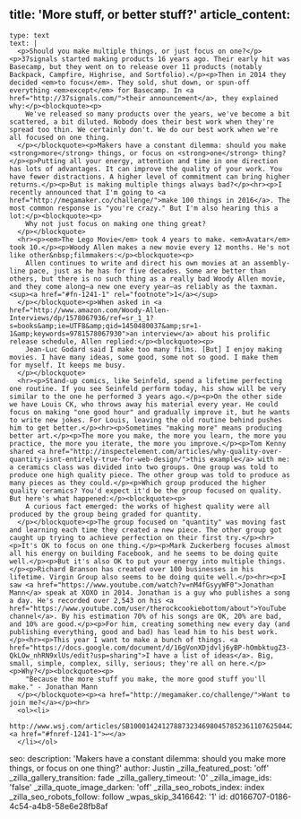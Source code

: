 title: 'More stuff, or better stuff?'
article_content:
  -
    type: text
    text: |
      <p>Should you make multiple things, or just focus on one?</p><p>37signals started making products 16 years ago. Their early hit was Basecamp, but they went on to release over 11 products (notably Backpack, Campfire, Highrise, and Sortfolio).</p><p>Then in 2014 they decided <em>to focus</em>. They sold, shut down, or spun-off everything <em>except</em> for Basecamp. In <a href="http://37signals.com/">their announcement</a>, they explained why:</p><blockquote><p>
        We've released so many products over the years, we've become a bit scattered, a bit diluted. Nobody does their best work when they're spread too thin. We certainly don't. We do our best work when we're all focused on one thing.
      </p></blockquote><p>Makers have a constant dilemma: should you make <strong>more</strong> things, or focus on <strong>one</strong> thing?</p><p>Putting all your energy, attention and time in one direction has lots of advantages. It can improve the quality of your work. You have fewer distractions. A higher level of commitment can bring higher returns.</p><p>But is making multiple things always bad?</p><hr><p>I recently announced that I'm going to <a href="http://megamaker.co/challenge/">make 100 things in 2016</a>. The most common response is "you're crazy." But I'm also hearing this a lot:</p><blockquote><p>
        Why not just focus on making one thing great?
      </p></blockquote>
      <hr><p><em>The Lego Movie</em> took 4 years to make. <em>Avatar</em> took 10.</p><p>Woody Allen makes a new movie every 12 months. He's not like other&nbsp;filmmakers:</p><blockquote><p>
        Allen continues to write and direct his own movies at an assembly-line pace, just as he has for five decades. Some are better than others, but there is no such thing as a really bad Woody Allen movie, and they come along—a new one every year—as reliably as the taxman.<sup><a href="#fn-1241-1" rel="footnote">1</a></sup>
      </p></blockquote><p>When asked in <a href="http://www.amazon.com/Woody-Allen-Interviews/dp/1578067936/ref=sr_1_1?s=books&amp;ie=UTF8&amp;qid=1450480037&amp;sr=1-1&amp;keywords=9781578067930">an interview</a> about his prolific release schedule, Allen replied:</p><blockquote><p>
        Jean-Luc Godard said I make too many films. [But] I enjoy making movies. I have many ideas, some good, some not so good. I make them for myself. It keeps me busy.
      </p></blockquote>
      <hr><p>Stand-up comics, like Seinfeld, spend a lifetime perfecting one routine. If you see Seinfeld perform today, his show will be very similar to the one he performed 3 years ago.</p><p>On the other side we have Louis CK, who throws away his material every year. He could focus on making "one good hour" and gradually improve it, but he wants to write new jokes. For Louis, leaving the old routine behind pushes him to get better.</p><hr><p>Sometimes "making more" means producing better art.</p><p>The more you make, the more you learn, the more you practice, the more you iterate, the more you improve.</p><p>Tom Kenny shared <a href="http://inspectelement.com/articles/why-quality-over-quantity-isnt-entirely-true-for-web-design/">this example</a> with me: a ceramics class was divided into two groups. One group was told to produce one high quality piece. The other group was told to produce as many pieces as they could.</p><p>Which group produced the higher quality ceramics? You'd expect it'd be the group focused on quality. But here's what happened:</p><blockquote><p>
        A curious fact emerged: the works of highest quality were all produced by the group being graded for quantity.
      </p></blockquote><p>The group focused on "quantity" was moving fast and learning each time they created a new piece. The other group got caught up trying to achieve perfection on their first try.</p><hr><p>It's OK to focus on one thing.</p><p>Mark Zuckerberg focuses almost all his energy on building Facebook, and he seems to be doing quite well.</p><p>But it's also OK to put your energy into multiple things.</p><p>Richard Branson has created over 100 businesses in his lifetime. Virgin Group also seems to be doing quite well.</p><hr><p>I saw <a href="https://www.youtube.com/watch?v=nM4fGsyyWF0">Jonathan Mann</a> speak at XOXO in 2014. Jonathan is a guy who publishes a song a day. He's recorded over 2,543 on his <a href="https://www.youtube.com/user/therockcookiebottom/about">YouTube channel</a>. By his estimation 70% of his songs are OK, 20% are bad, and 10% are good.</p><p>For him, creating something new every day (and publishing everything, good and bad) has lead him to his best work.</p><hr><p>This year I want to make a bunch of things. <a href="https://docs.google.com/document/d/16gVonXDjdvlj6yBP-hOmbktugZ3-QkLOw_nhRN9xlUs/edit?usp=sharing">I have a list of ideas</a>. Big, small, simple, complex, silly, serious; they're all on here.</p><p>Why?</p><blockquote><p>
        "Because the more stuff you make, the more good stuff you'll make." - Jonathan Mann
      </p></blockquote><p><a href="http://megamaker.co/challenge/">Want to join me?</a></p><hr>
      <ol><li>
      http://www.wsj.com/articles/SB10001424127887323469804578523611076250442&nbsp;<a href="#fnref-1241-1">↩</a>
      </li></ol>
seo:
  description: 'Makers have a constant dilemma: should you make more things, or focus on one thing?'
author: Justin
_zilla_featured_post: 'off'
_zilla_gallery_transition: fade
_zilla_gallery_timeout: '0'
_zilla_image_ids: 'false'
_zilla_quote_image_darken: 'off'
_zilla_seo_robots_index: index
_zilla_seo_robots_follow: follow
_wpas_skip_3416642: '1'
id: d0166707-0186-4c54-a4b8-58e6e28fb8af
